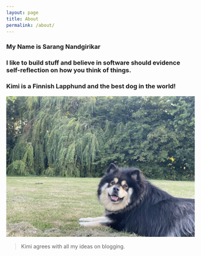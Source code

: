 ```yaml
---
layout: page
title: About
permalink: /about/
---
```


### My Name is Sarang Nandgirikar
### I like to build stuff and believe in software should evidence self-reflection on how you think of things.


### Kimi is a Finnish Lapphund and the best dog in the world!

![](kimi.jpeg)
> Kimi agrees with all my ideas on blogging.

